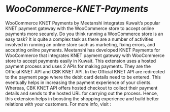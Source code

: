 # _WooCommerce-KNET-Payments_
WooCommerce KNET Payments by Meetanshi integrates Kuwait’s popular KNET payment gateway with the WooCommerce store to accept online payments more securely.  Do you think running a WooCommerce store is an easy task? It is quite a complex task as there are a number of activities involved in running an online store such as marketing, fixing errors, and accepting online payments. Meetanshi has developed KNET Payments for WooCommerce that integrates KNET payment gateway with WooCommerce store to accept payments easily in Kuwait. This extension uses a hosted payment process and uses 2 APIs for making payments. They are the Official KNET API and CBK KNET API. In the Official KNET API are redirected to the payment page where the debit card details need to be entered. This eventually helps in increasing the payment experience of your clients. Whereas, CBK KNET API offers hosted checkout to collect their payment details and sends to the hosted URL for carrying out the process. Hence, this extension helps in boosting the shopping experience and build better relations with your customers. For more info, visit :

